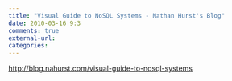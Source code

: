 ```yaml
---
title: "Visual Guide to NoSQL Systems - Nathan Hurst's Blog"
date: 2010-03-16 9:3
comments: true
external-url:
categories:
---
```

<http://blog.nahurst.com/visual-guide-to-nosql-systems>
